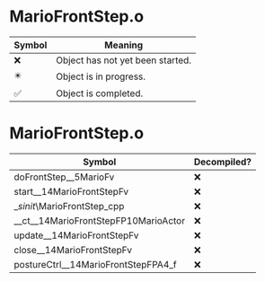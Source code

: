 # MarioFrontStep.o
| Symbol | Meaning 
| ------------- | ------------- 
| :x: | Object has not yet been started. 
| :eight_pointed_black_star: | Object is in progress. 
| :white_check_mark: | Object is completed. 


# MarioFrontStep.o
| Symbol | Decompiled? |
| ------------- | ------------- |
| doFrontStep__5MarioFv | :x: |
| start__14MarioFrontStepFv | :x: |
| __sinit_\MarioFrontStep_cpp | :x: |
| __ct__14MarioFrontStepFP10MarioActor | :x: |
| update__14MarioFrontStepFv | :x: |
| close__14MarioFrontStepFv | :x: |
| postureCtrl__14MarioFrontStepFPA4_f | :x: |
